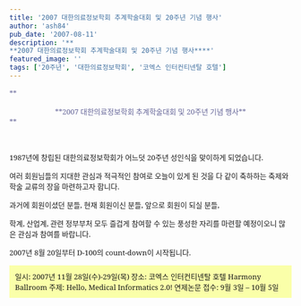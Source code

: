 ```yaml
---
title: '2007 대한의료정보학회 추계학술대회 및 20주년 기념 행사'
author: 'ash84'
pub_date: '2007-08-11'
description: '**  
**2007 대한의료정보학회 추계학술대회 및 20주년 기념 행사****'
featured_image: ''
tags: ['20주년', '대한의료정보학회', '코엑스 인터컨티넨탈 호텔']
---
```



<font color="#666699" face="'Batang', 'Serif'" size="2">**  
<div style="TEXT-ALIGN: center"><font color="#666699" face="'Batang', 'Serif'" size="2">**2007 대한의료정보학회 추계학술대회 및 20주년 기념 행사**</font></div>**</font>

<font face="'Batang', 'Serif'"></font> 

  
<font face="'Batang', 'Serif'"><font size="2">1987년에 창립된 대한의료정보학회가 어느덧 20주년 성인식을 맞이하게 되었습니다.</font></font>

  
<font face="'Batang', 'Serif'"><font size="2">여러 회원님들의 지대한 관심과 적극적인 참여로 오늘이 있게 된 것을 다 같이 축하하는 축제와 학술 교류의 장을 마련하고자 합니다.</font></font>

  
<font face="'Batang', 'Serif'"><font size="2">과거에 회원이셨던 분들, 현재 회원이신 분들, 앞으로 회원이 되실 분들,</font></font>

  
<font face="'Batang', 'Serif'"><font size="2">학계, 산업계, 관련 정부부처 모두 즐겁게 참여할 수 있는 풍성한 자리를 마련할 예정이오니 많은 관심과 참여를 바랍니다.</font></font>

  
<font face="'Batang', 'Serif'"><font size="2">2007년 8월 20일부터 D-100의 count-down이 시작됩니다.</font></font>

<font face="'Batang', 'Serif'"><font size="2">  
<div style="PADDING-RIGHT: 10px; PADDING-LEFT: 10px; PADDING-BOTTOM: 10px; PADDING-TOP: 10px; BACKGROUND-COLOR: #faffa9">  
<font face="'Batang', 'Serif'"><font size="2">일시: 2007년 11월 28일(수)-29일(목)   
장소: 코엑스 인터컨티넨탈 호텔 Harmony Ballroom   
주제: Hello, Medical Informatics 2.0!   
연제논문 접수: 9월 3일 – 10월 5일 </font></font>

</div></font></font>

